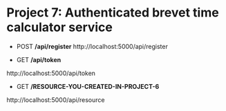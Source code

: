 # Project 7: Authenticated brevet time calculator service



- POST **/api/register**
http://localhost:5000/api/register

- GET **/api/token**

http://localhost:5000/api/token

- GET **/RESOURCE-YOU-CREATED-IN-PROJECT-6**

http://localhost:5000/api/resource
